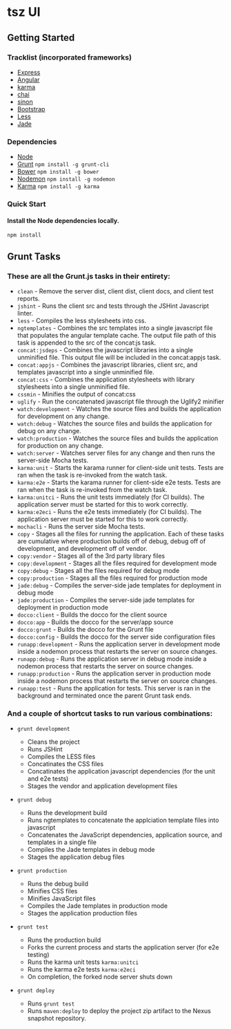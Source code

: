 # tsz UI #

## Getting Started ##

### Tracklist (incorporated frameworks) ###

* [Express](http://expressjs.com/)
* [Angular](http://angularjs.org/)
* [karma](http://karma-runner.github.io/0.8/index.html)
* [chai](http://chaijs.com/)
* [sinon](http://sinonjs.org/)
* [Bootstrap](http://twitter.github.io/bootstrap/)
* [Less](http://lesscss.org/)
* [Jade](http://jade-lang.com/)

### Dependencies ###

* [Node](http://nodejs.org/)
* [Grunt](https://github.com/cowboy/grunt) `npm install -g grunt-cli` 
* [Bower](http://twitter.github.com/bower/) `npm install -g bower`
* [Nodemon](https://github.com/remy/nodemon/) `npm install -g nodemon`
* [Karma](https://github.com/karma-runner/karma/) `npm install -g karma`

### Quick Start ###

#### Install the Node dependencies locally. ####
`npm install`

## Grunt Tasks ##
### These are all the Grunt.js tasks in their entirety: ###

* `clean` - Remove the server dist, client dist, client docs, and client test reports.
* `jshint` - Runs the client src and tests through the JSHint Javascript linter.
* `less` - Compiles the less stylesheets into css.
* `ngtemplates` - Combines the src templates into a single javascript file that populates the angular template cache.  The output file path of this task is appended to the src of the concat:js task.
* `concat:jsdeps` - Combines the javascript libraries into a single unminified file.  This output file will be included in the concat:appjs task.
* `concat:appjs` - Combines the javascript libraries, client src, and templates javascript into a single unminified file.
* `concat:css` - Combines the application stylesheets with library stylesheets into a single unminified file.
* `cssmin` - Minifies the output of concat:css 
* `uglify` - Run the concatenated javascript file through the Uglify2 minifier
* `watch:development` - Watches the source files and builds the application for development on any change. 
* `watch:debug` - Watches the source files and builds the application for debug on any change. 
* `watch:production` - Watches the source files and builds the application for production on any change. 
* `watch:server` - Watches server files for any change and then runs the server-side Mocha tests.
* `karma:unit` - Starts the karama runner for client-side unit tests.  Tests are ran when the task is re-invoked from the watch task.
* `karma:e2e` - Starts the karama runner for client-side e2e tests.  Tests are ran when the task is re-invoked from the watch task. 
* `karma:unitci` - Runs the unit tests immediately (for CI builds). The application server must be started for this to work correctly.
* `karma:e2eci` - Runs the e2e tests immediately (for CI builds).  The application server must be started for this to work correctly.
* `mochacli` - Runs the server side Mocha tests.
* `copy` - Stages all the files for running the application.  Each of these tasks are cumulative where production builds off of debug, debug off of development, and development off of vendor. 
* `copy:vendor` - Stages all of the 3rd party library files 
* `copy:development` - Stages all the files required for development mode 
* `copy:debug` - Stages all the files required for debug mode 
* `copy:production` - Stages all the files required for production mode 
* `jade:debug` - Compiles the server-side jade templates for deployment in debug mode
* `jade:production` - Compiles the server-side jade templates for deployment in production mode
* `docco:client` - Builds the docco for the client source
* `docco:app` - Builds the docco for the server/app source
* `docco:grunt` - Builds the docco for the Grunt file
* `docco:config` - Builds the docco for the server side configuration files
* `runapp:development` - Runs the application server in development mode inside a nodemon process that restarts the server on source changes.
* `runapp:debug` - Runs the application server in debug mode inside a nodemon process that restarts the server on source changes.
* `runapp:production` - Runs the application server in production mode inside a nodemon process that restarts the server on source changes.
* `runapp:test` - Runs the application for tests.  This server is ran in the background and terminated once the parent Grunt task ends. 


### And a couple of shortcut tasks to run various combinations: ###

* `grunt development` 

  * Cleans the project
  * Runs JSHint
  * Compiles the LESS files
  * Concatinates the CSS files
  * Concatinates the application javascript dependencies (for the unit and e2e tests)
  * Stages the vendor and application development files

* `grunt debug` 

  * Runs the development build
  * Runs ngtemplates to concatenate the applciation template files into javascript
  * Concatenates the JavaScript dependencies, application source, and templates in a single file
  * Compiles the Jade templates in debug mode
  * Stages the application debug files

* `grunt production` 

  * Runs the debug build
  * Minifies CSS files
  * Minifies JavaScript files
  * Compiles the Jade templates in production mode
  * Stages the application production files

* `grunt test`

  * Runs the production build
  * Forks the current process and starts the application server (for e2e testing)
  * Runs the karma unit tests `karma:unitci`
  * Runs the karma e2e tests `karma:e2eci`
  * On completion, the forked node server shuts down

* `grunt deploy`
  * Runs `grunt test`
  * Runs `maven:deploy` to deploy the project zip artifact to the Nexus snapshot repository.
